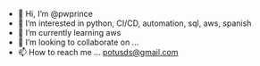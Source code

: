 - 👋 Hi, I’m @pwprince
- 👀 I’m interested in python, CI/CD, automation, sql, aws, spanish
- 🌱 I’m currently learning aws
- 💞️ I’m looking to collaborate on ...
- 📫 How to reach me ... potusds@gmail.com

<!---
pwprince/pwprince is a ✨ special ✨ repository because its `README.md` (this file) appears on your GitHub profile.
You can click the Preview link to take a look at your changes.
--->

